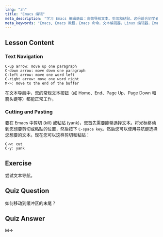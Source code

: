 ```yaml
---
lang: "zh"
title: "Emacs 编辑"
meta_description: "学习 Emacs 编辑基础：高效导航文本、剪切和粘贴。这份适合初学者的指南将帮助您掌握 Emacs 在 Linux 中的基本命令。"
meta_keywords: "Emacs, Emacs 教程，Emacs 命令，文本编辑器，Linux 编辑器，Emacs 导航，Emacs 初学者，Emacs 指南"
---
```


## Lesson Content

### Text Navigation

```
C-up arrow: move up one paragraph
C-down arrow: move down one paragraph
C-left arrow: move one word left
C-right arrow: move one word right
M->: move to the end of the buffer
```

在文本导航中，您的常规文本按钮（如 Home、End、Page Up、Page Down 和箭头键等）都能正常工作。

### Cutting and Pasting

要在 Emacs 中剪切 (kill) 或粘贴 (yank)，您首先需要能够选择文本。将光标移动到您想要剪切或粘贴的位置，然后按下 `C-space key`。然后您可以使用导航键选择您想要的文本。现在您可以这样剪切和粘贴：

```
C-w: cut
C-y: yank
```

## Exercise

尝试文本导航。

## Quiz Question

如何移动到缓冲区的末尾？

## Quiz Answer

M->
